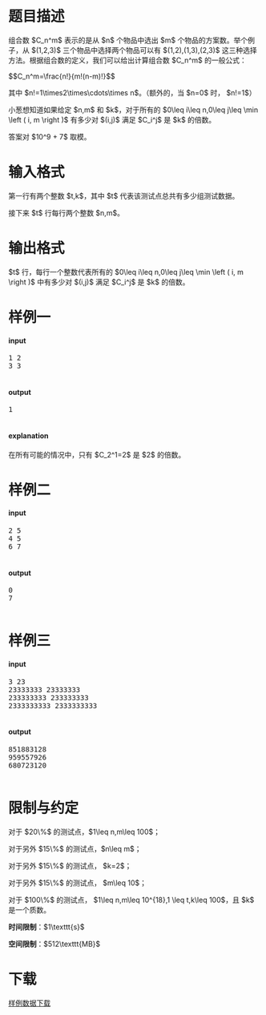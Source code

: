 # 题目描述

<p>组合数 $C_n^m$ 表示的是从 $n$ 个物品中选出 $m$ 个物品的方案数。举个例子，从 $(1,2,3)$ 三个物品中选择两个物品可以有 $(1,2),(1,3),(2,3)$ 这三种选择方法。根据组合数的定义，我们可以给出计算组合数 $C_n^m$ 的一般公式：</p>
<p>$$C_n^m=\frac{n!}{m!(n-m)!}$$</p>
<p>其中 $n!=1\times2\times\cdots\times n$。（额外的，当 $n=0$ 时， $n!=1$）</p>
<p>小葱想知道如果给定 $n,m$ 和 $k$，对于所有的 $0\leq i\leq n,0\leq j\leq \min \left ( i, m \right )$ 有多少对 $(i,j)$ 满足 $C_i^j$ 是 $k$ 的倍数。</p>
<p>答案对 $10^9 + 7$ 取模。</p>

# 输入格式


<p>第一行有两个整数 $t,k$，其中 $t$ 代表该测试点总共有多少组测试数据。</p>
<p>接下来 $t$ 行每行两个整数 $n,m$。</p>

# 输出格式


<p>$t$ 行，每行一个整数代表所有的 $0\leq i\leq n,0\leq j\leq \min \left ( i, m \right )$ 中有多少对 $(i,j)$ 满足 $C_i^j$ 是 $k$ 的倍数。</p>

# 样例一


<h4>input</h4>
<pre>1 2
3 3

</pre>

<h4>output</h4>
<pre>1

</pre>

<h4>explanation</h4>
<p>在所有可能的情况中，只有 $C_2^1=2$ 是 $2$ 的倍数。</p>

# 样例二


<h4>input</h4>
<pre>2 5
4 5
6 7

</pre>

<h4>output</h4>
<pre>0
7

</pre>


# 样例三


<h4>input</h4>
<pre>3 23
23333333 23333333
233333333 233333333
2333333333 2333333333

</pre>

<h4>output</h4>
<pre>851883128
959557926
680723120

</pre>



# 限制与约定


<p>对于 $20\%$ 的测试点，$1\leq n,m\leq 100$；</p>
<p>对于另外 $15\%$ 的测试点，$n\leq m$；</p>
<p>对于另外 $15\%$ 的测试点， $k=2$；</p>
<p>对于另外 $15\%$ 的测试点， $m\leq 10$；</p>
<p>对于 $100\%$ 的测试点， $1\leq n,m\leq 10^{18},1 \leq t,k\leq 100$，且 $k$ 是一个质数。</p>
<p><strong>时间限制</strong>：$1\texttt{s}$</p>
<p><strong>空间限制</strong>：$512\texttt{MB}$</p>

# 下载


<p><a href="/download.php?type=problem&amp;id=275">样例数据下载</a></p>
